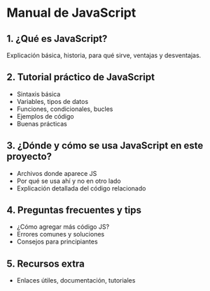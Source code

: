 # Manual de JavaScript

## 1. ¿Qué es JavaScript?
Explicación básica, historia, para qué sirve, ventajas y desventajas.

## 2. Tutorial práctico de JavaScript
- Sintaxis básica
- Variables, tipos de datos
- Funciones, condicionales, bucles
- Ejemplos de código
- Buenas prácticas

## 3. ¿Dónde y cómo se usa JavaScript en este proyecto?
- Archivos donde aparece JS
- Por qué se usa ahí y no en otro lado
- Explicación detallada del código relacionado

## 4. Preguntas frecuentes y tips
- ¿Cómo agregar más código JS?
- Errores comunes y soluciones
- Consejos para principiantes

## 5. Recursos extra
- Enlaces útiles, documentación, tutoriales
